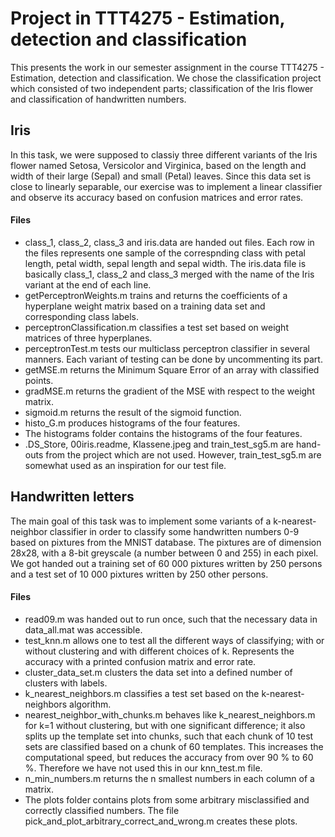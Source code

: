 # Project in TTT4275 - Estimation, detection and classification
This presents the work in our semester assignment in the course TTT4275 - Estimation, detection and classification. We chose the classification project which consisted of two independent parts; classification of the Iris flower and classification of handwritten numbers.

## Iris
In this task, we were supposed to classiy three different variants of the Iris flower named Setosa, Versicolor and Virginica, based on the length and width of their large (Sepal) and small (Petal) leaves. Since this data set is close to linearly separable, our exercise was to implement a linear classifier and observe its accuracy based on confusion matrices and error rates.

#### Files
* class_1, class_2, class_3 and iris.data are handed out files. Each row in the files represents one sample of the correspnding class with petal length, petal width, sepal length and sepal width. The iris.data file is basically class_1, class_2 and class_3 merged with the name of the Iris variant at the end of each line.
* getPerceptronWeights.m trains and returns the coefficients of a hyperplane weight matrix based on a training data set and corresponding class labels.
* perceptronClassification.m classifies a test set based on weight matrices of three hyperplanes.
* perceptronTest.m tests our multiclass perceptron classifier in several manners. Each variant of testing can be done by uncommenting its part.
* getMSE.m returns the Minimum Square Error of an array with classified points.
* gradMSE.m returns the gradient of the MSE with respect to the weight matrix.
* sigmoid.m returns the result of the sigmoid function.
* histo_G.m produces histograms of the four features.
* The histograms folder contains the histograms of the four features.
* .DS_Store, 00iris.readme, Klassene.jpeg and train_test_sg5.m are hand-outs from the project which are not used. However, train_test_sg5.m are somewhat used as an inspiration for our test file.

## Handwritten letters
The main goal of this task was to implement some variants of a k-nearest-neighbor classifier in order to classify some handwritten numbers 0-9 based on pixtures from the MNIST database. The pixtures are of dimension 28x28, with a 8-bit greyscale (a number between 0 and 255) in each pixel. We got handed out a training set of 60 000 pixtures written by 250 persons and a test set of 10 000 pixtures written by 250 other persons.

#### Files
* read09.m was handed out to run once, such that the necessary data in data_all.mat was accessible.
* test_knn.m allows one to test all the different ways of classifying; with or without clustering and with different choices of k. Represents the accuracy with a printed confusion matrix and error rate.
* cluster_data_set.m clusters the data set into a defined number of clusters with labels.
* k_nearest_neighbors.m classifies a test set based on the k-nearest-neighbors algorithm.
* nearest_neighbor_with_chunks.m behaves like k_nearest_neighbors.m for k=1 without clustering, but with one significant difference; it also splits up the template set into chunks, such that each chunk of 10 test sets are classified based on a chunk of 60 templates. This increases the computational speed, but reduces the accuracy from over 90 % to 60 %. Therefore we have not used this in our knn_test.m file.
* n_min_numbers.m returns the n smallest numbers in each column of a matrix.
* The plots folder contains plots from some arbitrary misclassified and correctly classified numbers. The file pick_and_plot_arbitrary_correct_and_wrong.m creates these plots.
